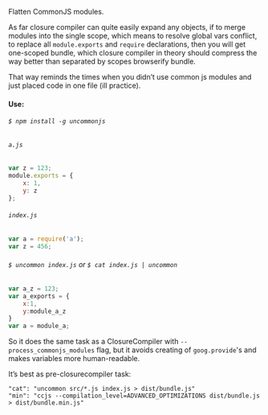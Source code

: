 ﻿Flatten CommonJS modules.

As far closure compiler can quite easily expand any objects, if to merge modules into the single scope, which means to resolve global vars conflict, to replace all `module.exports` and `require` declarations, then you will get one-scoped bundle, which closure compiler in theory should compress the way better than separated by scopes browserify bundle.

That way reminds the times when you didn’t use common js modules and just placed code in one file (ill practice).

#### Use:

###### `$ npm install -g uncommonjs`

###### `a.js`

```js
var z = 123;
module.exports = {
	x: 1,
	y: z
};
```

###### `index.js`

```js
var a = require('a');
var z = 456;
```

###### `$ uncommon index.js` or `$ cat index.js | uncommon`

```js
var a_z = 123;
var a_exports = {
	x:1,
	y:module_a_z
}
var a = module_a;
```


So it does the same task as a ClosureCompiler with `--process_commonjs_modules` flag, but it avoids creating of `goog.provide`'s and makes variables more human-readable.

It’s best as pre-closurecompiler task:

```
"cat": "uncommon src/*.js index.js > dist/bundle.js"
"min": "ccjs --compilation_level=ADVANCED_OPTIMIZATIONS dist/bundle.js > dist/bundle.min.js"
```